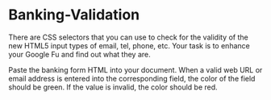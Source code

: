 # Banking-Validation

There are CSS selectors that you can use to check for the validity of the new HTML5 input types of email, tel, phone, etc. Your task is to enhance your Google Fu and find out what they are.

Paste the banking form HTML into your document.
When a valid web URL or email address is entered into the corresponding field, the color of the field should be green.
If the value is invalid, the color should be red.

